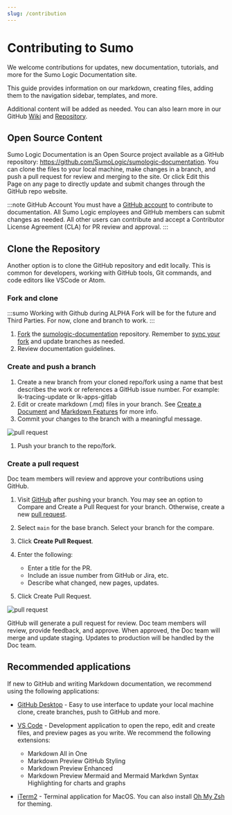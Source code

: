 ```yaml
---
slug: /contribution
---
```


# Contributing to Sumo

We welcome contributions for updates, new documentation, tutorials, and more for the Sumo Logic Documentation site.

This guide provides information on our markdown, creating files, adding them to the navigation sidebar, templates, and more.

Additional content will be added as needed. You can also learn more in our GitHub [Wiki](https://github.com/SumoLogic/sumologic-documentation/wiki) and [Repository](https://github.com/SumoLogic/sumologic-documentation).

## Open Source Content

Sumo Logic Documentation is an Open Source project available as a GitHub repository: https://github.com/SumoLogic/sumologic-documentation. You can clone the files to your local machine, make changes in a branch, and push a pull request for review and merging to the site. Or click Edit this Page on any page to directly update and submit changes through the GitHub repo website.

:::note GitHub Account
You must have a [GitHub account](https://github.com/signup/free) to contribute to documentation. All Sumo Logic employees and GitHub members can submit changes as needed. All other users can contribute and accept a Contributor License Agreement (CLA) for PR review and approval.
:::

## Clone the Repository

Another option is to clone the GitHub repository and edit locally. This is common for developers, working with GitHub tools, Git commands, and code editors like VSCode or Atom. 

### Fork and clone

:::sumo Working with Github during ALPHA
Fork will be for the future and Third Parties. For now, clone and branch to work.
:::

1. [Fork](https://help.github.com/articles/fork-a-repo/) the [sumologic-documentation](https://github.com/SumoLogic/sumologic-documentation) repository. Remember to [sync your fork](https://help.github.com/articles/syncing-a-fork/) and update branches as needed.
1. Review documentation guidelines.

### Create and push a branch

1. Create a new branch from your cloned repo/fork using a name that best describes the work or references a GitHub issue number. For example: lk-tracing-update or lk-apps-gitlab
1. Edit or create markdown (.md) files in your branch. See [Create a Document](create-a-document.md) and [Markdown Features](markdown-features.md) for more info.
1. Commit your changes to the branch with a meaningful message.

  ![pull request](/img/contribution/commit.png)

1. Push your branch to the repo/fork.

### Create a pull request

Doc team members will review and approve your contributions using GitHub.

1. Visit [GitHub](https://github.com/SumoLogic/sumologic-documentation) after pushing your branch. You may see an option to Compare and Create a Pull Request for your branch. Otherwise, create a new [pull request](https://github.com/SumoLogic/sumologic-documentation/compare).
1. Select `main` for the base branch. Select your branch for the compare.
1. Click **Create Pull Request**.
1. Enter the following:

     * Enter a title for the PR.
     * Include an issue number from GitHub or Jira, etc.
     * Describe what changed, new pages, updates.

1. Click Create Pull Request.

![pull request](/img/contribution/pull-request.png)

GitHub will generate a pull request for review. Doc team members will review, provide feedback, and approve. When approved, the Doc team will merge and update staging. Updates to production will be handled by the Doc team.

## Recommended applications

If new to GitHub and writing Markdown documentation, we recommend using the following applications:

* [GitHub Desktop](https://desktop.github.com/) - Easy to use interface to update your local machine clone, create branches, push to GitHub and more. 
* [VS Code](https://code.visualstudio.com/) - Development application to open the repo, edit and create files, and preview pages as you write. We recommend the following extensions:

  * Markdown All in One
  * Markdown Preview GitHub Styling
  * Markdown Preview Enhanced
  * Markdown Preview Mermaid and Mermaid Markdwn Syntax Highlighting for charts and graphs

* [iTerm2](https://iterm2.com/) - Terminal application for MacOS. You can also install [Oh My Zsh](https://ohmyz.sh/) for theming.